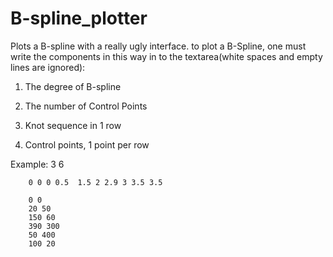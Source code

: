 B-spline_plotter
================

Plots a B-spline with a really ugly interface.
to plot a B-Spline, one must write the components in this way in to the textarea(white spaces and empty lines are ignored):

1. The degree of B-spline
2. The number of Control Points

3. Knot sequence in 1 row

4. Control points, 1 point per row

Example:
		3 
		6

		0 0 0 0.5  1.5 2 2.9 3 3.5 3.5

		0 0 
		20 50 
		150 60 
		390 300
		50 400
		100 20 
